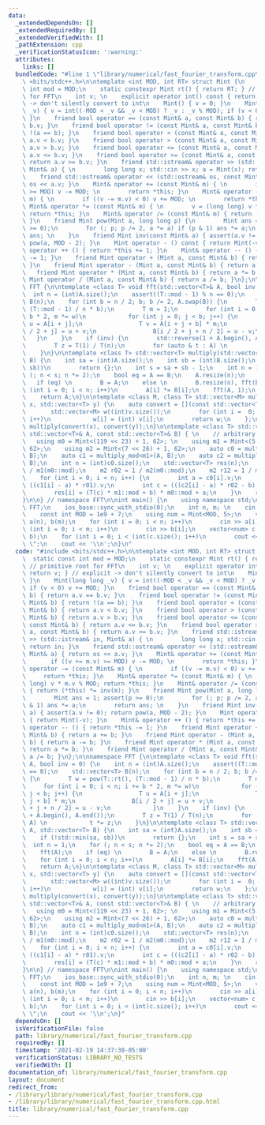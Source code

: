 ```yaml
---
data:
  _extendedDependsOn: []
  _extendedRequiredBy: []
  _extendedVerifiedWith: []
  _pathExtension: cpp
  _verificationStatusIcon: ':warning:'
  attributes:
    links: []
  bundledCode: "#line 1 \"library/numerical/fast_fourier_transform.cpp\"\n#include\
    \ <bits/stdc++.h>\n\ntemplate <int MOD, int RT> struct Mint {\n    static const\
    \ int mod = MOD;\n    static constexpr Mint rt() { return RT; } // primitive root\
    \ for FFT\n    int v; \n    explicit operator int() const { return v; } // explicit\
    \ -> don't silently convert to int\n    Mint() { v = 0; }\n    Mint(long long\
    \ _v) { v = int((-MOD < _v && _v < MOD) ? _v : _v % MOD); if (v < 0) v += MOD;\
    \ }\n    friend bool operator == (const Mint& a, const Mint& b) { return a.v ==\
    \ b.v; }\n    friend bool operator != (const Mint& a, const Mint& b) { return\
    \ !(a == b); }\n    friend bool operator < (const Mint& a, const Mint& b) { return\
    \ a.v < b.v; }\n    friend bool operator > (const Mint& a, const Mint& b) { return\
    \ a.v > b.v; }\n    friend bool operator <= (const Mint& a, const Mint& b) { return\
    \ a.v <= b.v; }\n    friend bool operator >= (const Mint& a, const Mint& b) {\
    \ return a.v >= b.v; }\n    friend std::istream& operator >> (std::istream& in,\
    \ Mint& a) { \n        long long x; std::cin >> x; a = Mint(x); return in; }\n\
    \    friend std::ostream& operator << (std::ostream& os, const Mint& a) { return\
    \ os << a.v; }\n    Mint& operator += (const Mint& m) { \n        if ((v += m.v)\
    \ >= MOD) v -= MOD; \n        return *this; }\n    Mint& operator -= (const Mint&\
    \ m) { \n        if ((v -= m.v) < 0) v += MOD; \n        return *this; }\n   \
    \ Mint& operator *= (const Mint& m) { \n        v = (long long) v * m.v % MOD;\
    \ return *this; }\n    Mint& operator /= (const Mint& m) { return (*this) *= inv(m);\
    \ }\n    friend Mint pow(Mint a, long long p) {\n        Mint ans = 1; assert(p\
    \ >= 0);\n        for (; p; p /= 2, a *= a) if (p & 1) ans *= a;\n        return\
    \ ans; \n    }\n    friend Mint inv(const Mint& a) { assert(a.v != 0); return\
    \ pow(a, MOD - 2); }\n    Mint operator - () const { return Mint(-v); }\n    Mint&\
    \ operator ++ () { return *this += 1; }\n    Mint& operator -- () { return *this\
    \ -= 1; }\n    friend Mint operator + (Mint a, const Mint& b) { return a += b;\
    \ }\n    friend Mint operator - (Mint a, const Mint& b) { return a -= b; }\n \
    \   friend Mint operator * (Mint a, const Mint& b) { return a *= b; }\n    friend\
    \ Mint operator / (Mint a, const Mint& b) { return a /= b; }\n};\n\nnamespace\
    \ FFT {\n\ntemplate <class T> void fft(std::vector<T>& A, bool inv = 0) {\n  \
    \  int n = (int)A.size();\n    assert((T::mod - 1) % n == 0);\n    std::vector<T>\
    \ B(n);\n    for (int b = n / 2; b; b /= 2, A.swap(B)) {\n        T w = pow(T::rt(),\
    \ (T::mod - 1) / n * b);\n        T m = 1;\n        for (int i = 0; i < n; i +=\
    \ b * 2, m *= w)\n            for (int j = 0; j < b; j++) {\n                T\
    \ u = A[i + j];\n                T v = A[i + j + b] * m;\n                B[i\
    \ / 2 + j] = u + v;\n                B[i / 2 + j + n / 2] = u - v;\n         \
    \   }\n    }\n    if (inv) {\n        std::reverse(1 + A.begin(), A.end());\n\
    \        T z = T(1) / T(n);\n        for (auto & t : A) \n            t *= z;\n\
    \    }\n}\n\ntemplate <class T> std::vector<T> multiply(std::vector<T> A, std::vector<T>\
    \ B) {\n    int sa = (int)A.size();\n    int sb = (int)B.size();\n    if (!std::min(sa,\
    \ sb))\n        return {};\n    int s = sa + sb - 1;\n    int n = 1;\n    for\
    \ (; n < s; n *= 2);\n    bool eq = A == B;\n    A.resize(n);\n    fft(A);\n \
    \   if (eq) \n        B = A;\n    else \n        B.resize(n), fft(B);\n    for\
    \ (int i = 0; i < n; i++)\n        A[i] *= B[i];\n    fft(A, 1);\n    A.resize(s);\n\
    \    return A;\n}\n\ntemplate <class M, class T> std::vector<M> multiply_mod(std::vector<T>\
    \ x, std::vector<T> y) {\n    auto convert = [](const std::vector<T>& v) {\n \
    \       std::vector<M> w((int)v.size());\n        for (int i =  0; i < (int)v.size();\
    \ i++)\n            w[i] = (int) v[i];\n        return w;\n    };\n    return\
    \ multiply(convert(x), convert(y));\n}\n\ntemplate <class T> std::vector<T> general_multiply(const\
    \ std::vector<T>& A, const std::vector<T>& B) { \n    // arbitrary modulus\n \
    \   using m0 = Mint<(119 << 23) + 1, 62>; \n    using m1 = Mint<(5 << 25) + 1,\
    \ 62>;\n    using m2 = Mint<(7 << 26) + 1, 62>;\n    auto c0 = multiply_mod<m0>(A,\
    \ B);\n    auto c1 = multiply_mod<m1>(A, B);\n    auto c2 = multiply_mod<m2>(A,\
    \ B);\n    int n = (int)c0.size();\n    std::vector<T> res(n);\n    m1 r01 = 1\
    \ / m1(m0::mod);\n    m2 r02 = 1 / m2(m0::mod);\n    m2 r12 = 1 / m2(m1::mod);\n\
    \    for (int i = 0; i < n; i++) {\n        int a = c0[i].v;\n        int b =\
    \ ((c1[i] - a) * r01).v;\n        int c = (((c2[i] - a) * r02 - b) * r12).v;\n\
    \        res[i] = (T(c) * m1::mod + b) * m0::mod + a;\n    }\n    return res;\n\
    }\n\n} // namespace FFT\n\nint main() {\n    using namespace std;\n    using namespace\
    \ FFT;\n    ios_base::sync_with_stdio(0);\n    int n, m; \n    cin >> n >> m;\n\
    \    const int MOD = 1e9 + 7;\n    using num = Mint<MOD, 5>;\n    vector<num>\
    \ a(n), b(m);\n    for (int i = 0; i < n; i++)\n        cin >> a[i];\n    for\
    \ (int i = 0; i < m; i++)\n        cin >> b[i];\n    vector<num> c = general_multiply(a,\
    \ b);\n    for (int i = 0; i < (int)c.size(); i++)\n        cout << c[i] << \"\
    \ \";\n    cout << '\\n';\n}\n"
  code: "#include <bits/stdc++.h>\n\ntemplate <int MOD, int RT> struct Mint {\n  \
    \  static const int mod = MOD;\n    static constexpr Mint rt() { return RT; }\
    \ // primitive root for FFT\n    int v; \n    explicit operator int() const {\
    \ return v; } // explicit -> don't silently convert to int\n    Mint() { v = 0;\
    \ }\n    Mint(long long _v) { v = int((-MOD < _v && _v < MOD) ? _v : _v % MOD);\
    \ if (v < 0) v += MOD; }\n    friend bool operator == (const Mint& a, const Mint&\
    \ b) { return a.v == b.v; }\n    friend bool operator != (const Mint& a, const\
    \ Mint& b) { return !(a == b); }\n    friend bool operator < (const Mint& a, const\
    \ Mint& b) { return a.v < b.v; }\n    friend bool operator > (const Mint& a, const\
    \ Mint& b) { return a.v > b.v; }\n    friend bool operator <= (const Mint& a,\
    \ const Mint& b) { return a.v <= b.v; }\n    friend bool operator >= (const Mint&\
    \ a, const Mint& b) { return a.v >= b.v; }\n    friend std::istream& operator\
    \ >> (std::istream& in, Mint& a) { \n        long long x; std::cin >> x; a = Mint(x);\
    \ return in; }\n    friend std::ostream& operator << (std::ostream& os, const\
    \ Mint& a) { return os << a.v; }\n    Mint& operator += (const Mint& m) { \n \
    \       if ((v += m.v) >= MOD) v -= MOD; \n        return *this; }\n    Mint&\
    \ operator -= (const Mint& m) { \n        if ((v -= m.v) < 0) v += MOD; \n   \
    \     return *this; }\n    Mint& operator *= (const Mint& m) { \n        v = (long\
    \ long) v * m.v % MOD; return *this; }\n    Mint& operator /= (const Mint& m)\
    \ { return (*this) *= inv(m); }\n    friend Mint pow(Mint a, long long p) {\n\
    \        Mint ans = 1; assert(p >= 0);\n        for (; p; p /= 2, a *= a) if (p\
    \ & 1) ans *= a;\n        return ans; \n    }\n    friend Mint inv(const Mint&\
    \ a) { assert(a.v != 0); return pow(a, MOD - 2); }\n    Mint operator - () const\
    \ { return Mint(-v); }\n    Mint& operator ++ () { return *this += 1; }\n    Mint&\
    \ operator -- () { return *this -= 1; }\n    friend Mint operator + (Mint a, const\
    \ Mint& b) { return a += b; }\n    friend Mint operator - (Mint a, const Mint&\
    \ b) { return a -= b; }\n    friend Mint operator * (Mint a, const Mint& b) {\
    \ return a *= b; }\n    friend Mint operator / (Mint a, const Mint& b) { return\
    \ a /= b; }\n};\n\nnamespace FFT {\n\ntemplate <class T> void fft(std::vector<T>&\
    \ A, bool inv = 0) {\n    int n = (int)A.size();\n    assert((T::mod - 1) % n\
    \ == 0);\n    std::vector<T> B(n);\n    for (int b = n / 2; b; b /= 2, A.swap(B))\
    \ {\n        T w = pow(T::rt(), (T::mod - 1) / n * b);\n        T m = 1;\n   \
    \     for (int i = 0; i < n; i += b * 2, m *= w)\n            for (int j = 0;\
    \ j < b; j++) {\n                T u = A[i + j];\n                T v = A[i +\
    \ j + b] * m;\n                B[i / 2 + j] = u + v;\n                B[i / 2\
    \ + j + n / 2] = u - v;\n            }\n    }\n    if (inv) {\n        std::reverse(1\
    \ + A.begin(), A.end());\n        T z = T(1) / T(n);\n        for (auto & t :\
    \ A) \n            t *= z;\n    }\n}\n\ntemplate <class T> std::vector<T> multiply(std::vector<T>\
    \ A, std::vector<T> B) {\n    int sa = (int)A.size();\n    int sb = (int)B.size();\n\
    \    if (!std::min(sa, sb))\n        return {};\n    int s = sa + sb - 1;\n  \
    \  int n = 1;\n    for (; n < s; n *= 2);\n    bool eq = A == B;\n    A.resize(n);\n\
    \    fft(A);\n    if (eq) \n        B = A;\n    else \n        B.resize(n), fft(B);\n\
    \    for (int i = 0; i < n; i++)\n        A[i] *= B[i];\n    fft(A, 1);\n    A.resize(s);\n\
    \    return A;\n}\n\ntemplate <class M, class T> std::vector<M> multiply_mod(std::vector<T>\
    \ x, std::vector<T> y) {\n    auto convert = [](const std::vector<T>& v) {\n \
    \       std::vector<M> w((int)v.size());\n        for (int i =  0; i < (int)v.size();\
    \ i++)\n            w[i] = (int) v[i];\n        return w;\n    };\n    return\
    \ multiply(convert(x), convert(y));\n}\n\ntemplate <class T> std::vector<T> general_multiply(const\
    \ std::vector<T>& A, const std::vector<T>& B) { \n    // arbitrary modulus\n \
    \   using m0 = Mint<(119 << 23) + 1, 62>; \n    using m1 = Mint<(5 << 25) + 1,\
    \ 62>;\n    using m2 = Mint<(7 << 26) + 1, 62>;\n    auto c0 = multiply_mod<m0>(A,\
    \ B);\n    auto c1 = multiply_mod<m1>(A, B);\n    auto c2 = multiply_mod<m2>(A,\
    \ B);\n    int n = (int)c0.size();\n    std::vector<T> res(n);\n    m1 r01 = 1\
    \ / m1(m0::mod);\n    m2 r02 = 1 / m2(m0::mod);\n    m2 r12 = 1 / m2(m1::mod);\n\
    \    for (int i = 0; i < n; i++) {\n        int a = c0[i].v;\n        int b =\
    \ ((c1[i] - a) * r01).v;\n        int c = (((c2[i] - a) * r02 - b) * r12).v;\n\
    \        res[i] = (T(c) * m1::mod + b) * m0::mod + a;\n    }\n    return res;\n\
    }\n\n} // namespace FFT\n\nint main() {\n    using namespace std;\n    using namespace\
    \ FFT;\n    ios_base::sync_with_stdio(0);\n    int n, m; \n    cin >> n >> m;\n\
    \    const int MOD = 1e9 + 7;\n    using num = Mint<MOD, 5>;\n    vector<num>\
    \ a(n), b(m);\n    for (int i = 0; i < n; i++)\n        cin >> a[i];\n    for\
    \ (int i = 0; i < m; i++)\n        cin >> b[i];\n    vector<num> c = general_multiply(a,\
    \ b);\n    for (int i = 0; i < (int)c.size(); i++)\n        cout << c[i] << \"\
    \ \";\n    cout << '\\n';\n}"
  dependsOn: []
  isVerificationFile: false
  path: library/numerical/fast_fourier_transform.cpp
  requiredBy: []
  timestamp: '2021-02-19 14:37:38-05:00'
  verificationStatus: LIBRARY_NO_TESTS
  verifiedWith: []
documentation_of: library/numerical/fast_fourier_transform.cpp
layout: document
redirect_from:
- /library/library/numerical/fast_fourier_transform.cpp
- /library/library/numerical/fast_fourier_transform.cpp.html
title: library/numerical/fast_fourier_transform.cpp
---
```

